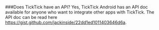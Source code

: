 ###Does TickTick have an API?
Yes, TickTick Android has an API doc available for anyone who want to integrate other apps with TickTick. The API doc can be read here <https://gist.github.com/jackinside/22dd1ed1011403646d6a>.



